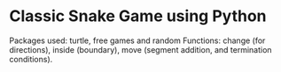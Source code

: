 # Classic Snake Game using Python
Packages used: turtle, free games and random
Functions: change (for directions), inside (boundary), move (segment addition, and termination conditions).

